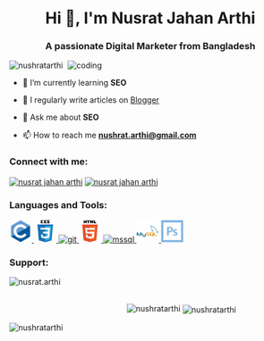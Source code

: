 <!--
**NushratArthi/NushratArthi** is a ✨ _special_ ✨ repository because its `README.md` (this file) appears on your GitHub profile.

Here are some ideas to get you started:

- 🔭 I’m currently working on ...
- 🌱 I’m currently learning ...
- 👯 I’m looking to collaborate on ...
- 🤔 I’m looking for help with ...
- 💬 Ask me about ...
- 📫 How to reach me: ...
- 😄 Pronouns: ...
- ⚡ Fun fact: ...
-->
<h1 align="center">Hi 👋, I'm Nusrat Jahan Arthi</h1>
<h3 align="center">A passionate Digital Marketer from Bangladesh</h3>
<img align="right" alt="coding" width="400" src="https://mir-s3-cdn-cf.behance.net/project_modules/disp/601014116770475.6068beff4640a.gif>

<p align="left"> <img src="https://komarev.com/ghpvc/?username=nushratarthi&label=Profile%20views&color=0e75b6&style=flat" alt="nushratarthi" /> </p>

- 🌱 I’m currently learning **SEO**

- 📝 I regularly write articles on [Blogger](Blogger)

- 💬 Ask me about **SEO**

- 📫 How to reach me **nushrat.arthi@gmail.com**

<h3 align="left">Connect with me:</h3>
<p align="left">
<a href="https://linkedin.com/in/nusrat jahan arthi" target="blank"><img align="center" src="https://raw.githubusercontent.com/rahuldkjain/github-profile-readme-generator/master/src/images/icons/Social/linked-in-alt.svg" alt="nusrat jahan arthi" height="30" width="40" /></a>
<a href="https://fb.com/nusrat jahan arthi" target="blank"><img align="center" src="https://raw.githubusercontent.com/rahuldkjain/github-profile-readme-generator/master/src/images/icons/Social/facebook.svg" alt="nusrat jahan arthi" height="30" width="40" /></a>
</p>

<h3 align="left">Languages and Tools:</h3>
<p align="left"> <a href="https://www.cprogramming.com/" target="_blank" rel="noreferrer"> <img src="https://raw.githubusercontent.com/devicons/devicon/master/icons/c/c-original.svg" alt="c" width="40" height="40"/> </a> <a href="https://www.w3schools.com/css/" target="_blank" rel="noreferrer"> <img src="https://raw.githubusercontent.com/devicons/devicon/master/icons/css3/css3-original-wordmark.svg" alt="css3" width="40" height="40"/> </a> <a href="https://git-scm.com/" target="_blank" rel="noreferrer"> <img src="https://www.vectorlogo.zone/logos/git-scm/git-scm-icon.svg" alt="git" width="40" height="40"/> </a> <a href="https://www.w3.org/html/" target="_blank" rel="noreferrer"> <img src="https://raw.githubusercontent.com/devicons/devicon/master/icons/html5/html5-original-wordmark.svg" alt="html5" width="40" height="40"/> </a> <a href="https://www.microsoft.com/en-us/sql-server" target="_blank" rel="noreferrer"> <img src="https://www.svgrepo.com/show/303229/microsoft-sql-server-logo.svg" alt="mssql" width="40" height="40"/> </a> <a href="https://www.mysql.com/" target="_blank" rel="noreferrer"> <img src="https://raw.githubusercontent.com/devicons/devicon/master/icons/mysql/mysql-original-wordmark.svg" alt="mysql" width="40" height="40"/> </a> <a href="https://www.photoshop.com/en" target="_blank" rel="noreferrer"> <img src="https://raw.githubusercontent.com/devicons/devicon/master/icons/photoshop/photoshop-line.svg" alt="photoshop" width="40" height="40"/> </a> </p>

<h3 align="left">Support:</h3>
<p><a href="https://www.buymeacoffee.com/nusrat.arthi"> <img align="left" src="https://cdn.buymeacoffee.com/buttons/v2/default-yellow.png" height="50" width="210" alt="nusrat.arthi" /></a></p><br><br>

<p><img align="left" src="https://github-readme-stats.vercel.app/api/top-langs?username=nushratarthi&show_icons=true&locale=en&layout=compact" alt="nushratarthi" /></p>

<p>&nbsp;<img align="center" src="https://github-readme-stats.vercel.app/api?username=nushratarthi&show_icons=true&locale=en" alt="nushratarthi" /></p>

<p><img align="center" src="https://github-readme-streak-stats.herokuapp.com/?user=nushratarthi&" alt="nushratarthi" /></p>

